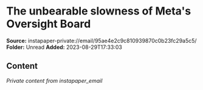 # The unbearable slowness of Meta's Oversight Board

**Source:** instapaper-private://email/95ae4e2c9c810939870c0b23fc29a5c5/
**Folder:** Unread
**Added:** 2023-08-29T17:33:03




## Content
*Private content from instapaper_email*
